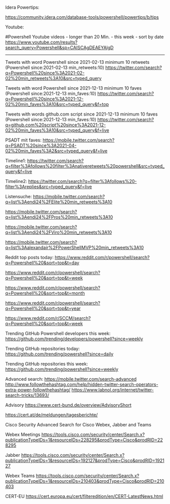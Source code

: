 Idera Powertips:

https://community.idera.com/database-tools/powershell/powertips/b/tips


Youtube:

#Powershell Youtube videos - longer than 20 Min. - this week - sort by date
https://www.youtube.com/results?search_query=Powershell&sp=CAISCAgDEAEYAlgD

--------------------------------------------------------------------------------------------------------------------

Tweets with word Powershell since 2021-02-13 minimum 10 retweets (Powershell since:2021-02-13 min_retweets:10)
https://twitter.com/search?q=Powershell%20since%3A2021-02-02%20min_retweets%3A10&src=typed_query

Tweets with word Powershell since 2021-12-13 minimum 10 faves (Powershell since:2021-12-13 min_faves:10)
https://twitter.com/search?q=Powershell%20since%3A2021-12-02%20min_faves%3A10&src=typed_query&f=top

Tweets with words github.com script since 2021-12-13 minimum 10 faves (Powershell since:2021-12-13 min_faves:10)
https://twitter.com/search?q=github.com%20script%20since%3A2021-12-02%20min_faves%3A10&src=typed_query&f=live

PSADT mit faves:
https://mobile.twitter.com/search?q=PSADT%20since%3A2021-04-02%20min_faves%3A2&src=typed_query&f=live

Timeline1:
https://twitter.com/search?q=filter%3Afollows%20filter%3Anativeretweets%20powershell&src=typed_query&f=live

Timeline2:
https://twitter.com/search?q=filter%3Afollows%20-filter%3Areplies&src=typed_query&f=live

Listensuche:
https://mobile.twitter.com/search?q=list%3Aendi24%2FElite%20min_retweets%3A10

https://mobile.twitter.com/search?q=list%3Aendi24%2FPros%20min_retweets%3A10

https://mobile.twitter.com/search?q=list%3Aendi24%2FViro%20min_retweets%3A10

https://mobile.twitter.com/search?q=list%3Aalexandair%2FPowerShellMVP%20min_retweets%3A10

Reddit top posts today:
https://www.reddit.com/r/powershell/search?q=Powershell%20&sort=top&t=day

https://www.reddit.com/r/powershell/search?q=Powershell%20&sort=top&t=week

https://www.reddit.com/r/powershell/search?q=Powershell%20&sort=top&t=month

https://www.reddit.com/r/powershell/search?q=Powershell%20&sort=top&t=year

https://www.reddit.com/r/SCCM/search?q=Powershell%20&sort=top&t=week


Trending GitHub Powershell developers this week:
https://github.com/trending/developers/powershell?since=weekly

Trending GitHub repositories today:
https://github.com/trending/powershell?since=daily

Trending GitHub repositories this week:
https://github.com/trending/powershell?since=weekly

Advanced search:
https://mobile.twitter.com/search-advanced
http://www.followthehashtag.com/help/hidden-twitter-search-operators-extra-power-followthehashtag/
https://www.labnol.org/internet/twitter-search-tricks/13693/

Advisory 
https://www.cert-bund.de/overview/AdvisoryShort

https://cert.at/de/meldungen/tagesberichte/

Cisco Security Advanced Search for 
Cisco Webex, Jabber and Teams 

Webex Meetings
https://tools.cisco.com/security/center/Search.x?publicationTypeIDs=1&resourceIDs=228295&prodType=Cisco&prodRID=228295

Jabber
https://tools.cisco.com/security/center/Search.x?publicationTypeIDs=1&resourceIDs=192127&prodType=Cisco&prodRID=192127

Webex Teams
https://tools.cisco.com/security/center/Search.x?publicationTypeIDs=1&resourceIDs=210403&prodType=Cisco&prodRID=210403

CERT-EU
https://cert.europa.eu/cert/filteredition/en/CERT-LatestNews.html

